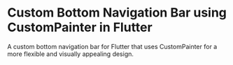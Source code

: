 <h1>Custom Bottom Navigation Bar using CustomPainter in Flutter</h1>

A custom bottom navigation bar for Flutter that uses CustomPainter for a more flexible and visually appealing design.


